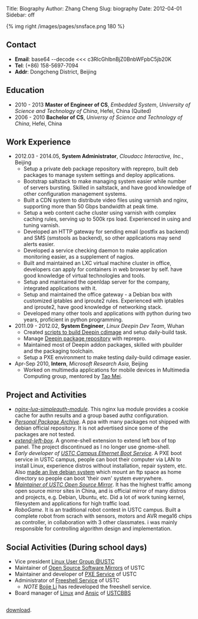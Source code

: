 Title: Biography
Author: Zhang Cheng
Slug: biography
Date: 2012-04-01
Sidebar: off

{% img right /images/pages/snsface.png 180 %}
## Contact
* __Email__: base64 --decode <<< c3RlcGhlbnBjZ0BnbWFpbC5jb20K
* __Tel__: (+86) 158-5697-7094
* __Addr__: Dongcheng District, Beijing

## Education
* 2010 - 2013 **Master of Engineer of CS**, _Embedded System_, _University of Science and Technology of China_, Hefei, China (Quited)
* 2006 - 2010 **Bachelor of CS**, _Universy of Science and Technology of China_, Hefei, China

## Work Experience
* 2012.03 - 2014.05, **System Administrator**, _Cloudacc Interactive, Inc._, Beijing
    * Setup a private deb package repository with reprepro, built deb packages to manage system settings and deploy applications.
    * Bootstrap saltstack to make managing system easier while number of servers bursting. Skilled in saltstack, and have good knowledge of other configuration management systems.
    * Built a CDN system to distribute video files using varnish and nginx, supporting more than 50 Gbps bandwidth at peak time.
    * Setup a web content cache cluster using varnish with complex caching rules, serving up to 500k rps load. Experienced in using and tuning varnish.
    * Developed an HTTP gateway for sending email (postfix as backend) and SMS (smstools as backend), so other applications may send alerts easier.
    * Developed a service checking daemon to make application monitoring easier, as a supplement of nagios.
    * Built and maintained an LXC virtual machine cluster in office, developers can apply for containers in web browser by self. have good knowledge of virtual technologies and tools.
    * Setup and maintained the openldap server for the company, integrated applications with it.
    * Setup and maintained the office gateway - a Debian box with customized iptables and iproute2 rules. Experienced with iptables and iproute2, have good knowledge of networking stack.
    * Developed many other tools and applications with python during two years, proficient in python programming.
* 2011.09 - 2012.02, **System Engineer**, _Linux Deepin Dev Team_, Wuhan
    * Created [scripts to build Deepin cdimage][11] and setup daily-build task.
    * Manage [Deepin package repository][12] with reprepro.
    * Maintained most of Deepin addon packages, skilled with pbuilder and the packaging toolchain.
    * Setup a PXE environment to make testing daily-build cdimage easier.
* Apr-Sep 2010, **Intern**, _Microsoft Research Asia_, Beijing
    * Worked on multimedia applications for mobile devices in Multimedia Computing group, mentored by [Tao Mei][1].

## Project and Activities
* _[nginx-lua-simpleauth-module][13]_. This nginx lua module provides a cookie cache for authn results and a group based authz configuration.
* _[Personal Package Archive][14]_. A ppa with many packages not shipped with debian official repository. It is not advertised since some of the packages are not tested.
* _[extend-left-box][15]_. A gnome-shell extension to extend left box of top panel. The project discontinued as I no longer use gnome-shell.
* _Early developer of [USTC Campus Ethernet Boot Service][5]_. A PXE boot service in USTC campus, people can boot their computer via LAN to install Linux, experience distros without installation, repair system, etc. Also [made an live debian system]({filename}../Blog/2011-04-06-ustc-cloud-live-debian.md) which mount an ftp space as home directory so people can boot 'their own' system everywhere.
* _[Maintainer of USTC Open Source Mirror][4]_. It has the highest traffic among open source mirror sites in China, and is official mirror of many distros and projects, e.g. Debian, Ubuntu, etc. Did a lot of work tuning kernel, filesystem and applications for high traffic load.
* _RoboGame_. It is an traditional robot contest in USTC campus. Built a complete robot from scrach with sensors, motors and AVR mega16 chips as controller, in collaboration with 3 other classmates. i was mainly responsible for controlling algorithm design and implementation.

## Social Activities (During school days)
* Vice president [Linux User Group @USTC][3]
* Maintainer of [Open Source Software Mirrors][4] of USTC
* Maintainer and developer of [PXE Service][5] of USTC
* Administrator of [Freeshell Service][6] of USTC
    * _NOTE_ [Bojie Li][10] has redeveloped the freeshell service.
* Board manager of [Linux][7] and [Ansic][8] of [USTCBBS][9]

##

[download](../upload/resume.201405.pdf).

[1]: http://research.microsoft.com/en-us/people/tmei/default.aspx
[2]: http://staff.ustc.edu.cn/~yuzhang/compiler/index.html
[3]: http://lug.ustc.edu.cn/
[4]: http://mirrors.ustc.edu.cn/
[5]: http://pxe.ustc.edu.cn/
[6]: http://freeshell.ustc.edu.cn
[7]: http://bbs.ustc.edu.cn/cgi/bbstdoc?board=Linux 
[8]: http://bbs.ustc.edu.cn/cgi/bbstdoc?board=AnsiC
[9]: http://bbs.ustc.edu.cn/
[10]: http://boj.blog.ustc.edu.cn/index.php/whoami/
[11]: https://github.com/StephenPCG/Deepin-System
[12]: http://packages.linuxdeepin.com/deepin/
[13]: https://github.com/StephenPCG/nginx-lua-simpleauth-module
[14]: http://ppa.onebitbug.me/
[15]: https://github.com/StephenPCG/extend-left-box
